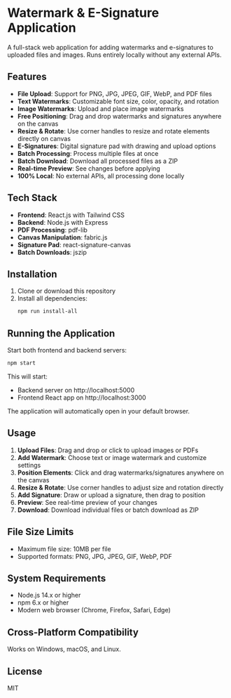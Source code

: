 # Watermark & E-Signature Application

A full-stack web application for adding watermarks and e-signatures to uploaded files and images. Runs entirely locally without any external APIs.

## Features

- **File Upload**: Support for PNG, JPG, JPEG, GIF, WebP, and PDF files
- **Text Watermarks**: Customizable font size, color, opacity, and rotation
- **Image Watermarks**: Upload and place image watermarks
- **Free Positioning**: Drag and drop watermarks and signatures anywhere on the canvas
- **Resize & Rotate**: Use corner handles to resize and rotate elements directly on canvas
- **E-Signatures**: Digital signature pad with drawing and upload options
- **Batch Processing**: Process multiple files at once
- **Batch Download**: Download all processed files as a ZIP
- **Real-time Preview**: See changes before applying
- **100% Local**: No external APIs, all processing done locally

## Tech Stack

- **Frontend**: React.js with Tailwind CSS
- **Backend**: Node.js with Express
- **PDF Processing**: pdf-lib
- **Canvas Manipulation**: fabric.js
- **Signature Pad**: react-signature-canvas
- **Batch Downloads**: jszip

## Installation

1. Clone or download this repository
2. Install all dependencies:
   ```bash
   npm run install-all
   ```

## Running the Application

Start both frontend and backend servers:
```bash
npm start
```

This will start:
- Backend server on http://localhost:5000
- Frontend React app on http://localhost:3000

The application will automatically open in your default browser.

## Usage

1. **Upload Files**: Drag and drop or click to upload images or PDFs
2. **Add Watermark**: Choose text or image watermark and customize settings
3. **Position Elements**: Click and drag watermarks/signatures anywhere on the canvas
4. **Resize & Rotate**: Use corner handles to adjust size and rotation directly
5. **Add Signature**: Draw or upload a signature, then drag to position
6. **Preview**: See real-time preview of your changes
7. **Download**: Download individual files or batch download as ZIP

## File Size Limits

- Maximum file size: 10MB per file
- Supported formats: PNG, JPG, JPEG, GIF, WebP, PDF

## System Requirements

- Node.js 14.x or higher
- npm 6.x or higher
- Modern web browser (Chrome, Firefox, Safari, Edge)

## Cross-Platform Compatibility

Works on Windows, macOS, and Linux.

## License

MIT
